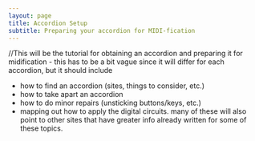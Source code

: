 ```yaml
---
layout: page
title: Accordion Setup
subtitle: Preparing your accordion for MIDI-fication
---
```


//This will be the tutorial for obtaining an accordion and preparing it for midification - this has to be a bit vague since it will differ for each accordion, but it should include
- how to find an accordion (sites, things to consider, etc.)
- how to take apart an accordion
- how to do minor repairs (unsticking buttons/keys, etc.)
- mapping out how to apply the digital circuits.
many of these will also point to other sites that have greater info already written for some of these topics.